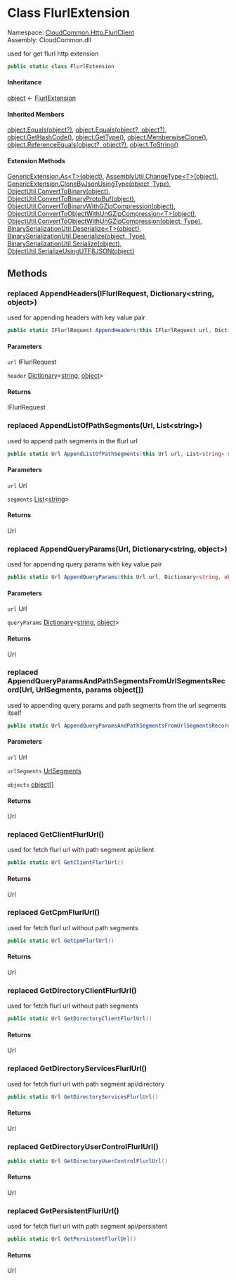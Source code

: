 #  Class FlurlExtension

Namespace: [CloudCommon.Http.FlurlClient](CloudCommon.Http.FlurlClient.md)  
Assembly: CloudCommon.dll  

used for get flurl http extension

```csharp
public static class FlurlExtension
```

#### Inheritance

[object](https://learn.microsoft.com/dotnet/api/system.object) ← 
[FlurlExtension](CloudCommon.Http.FlurlClient.FlurlExtension.md)

#### Inherited Members

[object.Equals\(object?\)](https://learn.microsoft.com/dotnet/api/system.object.equals\#system\-object\-equals\(system\-object\)), 
[object.Equals\(object?, object?\)](https://learn.microsoft.com/dotnet/api/system.object.equals\#system\-object\-equals\(system\-object\-system\-object\)), 
[object.GetHashCode\(\)](https://learn.microsoft.com/dotnet/api/system.object.gethashcode), 
[object.GetType\(\)](https://learn.microsoft.com/dotnet/api/system.object.gettype), 
[object.MemberwiseClone\(\)](https://learn.microsoft.com/dotnet/api/system.object.memberwiseclone), 
[object.ReferenceEquals\(object?, object?\)](https://learn.microsoft.com/dotnet/api/system.object.referenceequals), 
[object.ToString\(\)](https://learn.microsoft.com/dotnet/api/system.object.tostring)

#### Extension Methods

[GenericExtension.As<T\>\(object\)](CloudCommon.Extensions.GenericExtension.md\#CloudCommon\_Extensions\_GenericExtension\_As\_\_1\_System\_Object\_), 
[AssemblyUtil.ChangeType<T\>\(object\)](CloudCommon.Utils.AssemblyUtil.md\#CloudCommon\_Utils\_AssemblyUtil\_ChangeType\_\_1\_System\_Object\_), 
[GenericExtension.CloneByJsonUsingType\(object, Type\)](CloudCommon.Extensions.GenericExtension.md\#CloudCommon\_Extensions\_GenericExtension\_CloneByJsonUsingType\_System\_Object\_System\_Type\_), 
[ObjectUtil.ConvertToBinary\(object\)](CloudCommon.Utils.ObjectUtil.md\#CloudCommon\_Utils\_ObjectUtil\_ConvertToBinary\_System\_Object\_), 
[ObjectUtil.ConvertToBinaryProtoBuf\(object\)](CloudCommon.Utils.ObjectUtil.md\#CloudCommon\_Utils\_ObjectUtil\_ConvertToBinaryProtoBuf\_System\_Object\_), 
[ObjectUtil.ConvertToBinaryWithGZipCompression\(object\)](CloudCommon.Utils.ObjectUtil.md\#CloudCommon\_Utils\_ObjectUtil\_ConvertToBinaryWithGZipCompression\_System\_Object\_), 
[ObjectUtil.ConvertToObjectWithUnGZipCompression<T\>\(object\)](CloudCommon.Utils.ObjectUtil.md\#CloudCommon\_Utils\_ObjectUtil\_ConvertToObjectWithUnGZipCompression\_\_1\_System\_Object\_), 
[ObjectUtil.ConvertToObjectWithUnGZipCompression\(object, Type\)](CloudCommon.Utils.ObjectUtil.md\#CloudCommon\_Utils\_ObjectUtil\_ConvertToObjectWithUnGZipCompression\_System\_Object\_System\_Type\_), 
[BinarySerializationUtil.Deserialize<T\>\(object\)](CloudCommon.Utils.BinarySerializationUtil.md\#CloudCommon\_Utils\_BinarySerializationUtil\_Deserialize\_\_1\_System\_Object\_), 
[BinarySerializationUtil.Deserialize\(object, Type\)](CloudCommon.Utils.BinarySerializationUtil.md\#CloudCommon\_Utils\_BinarySerializationUtil\_Deserialize\_System\_Object\_System\_Type\_), 
[BinarySerializationUtil.Serialize\(object\)](CloudCommon.Utils.BinarySerializationUtil.md\#CloudCommon\_Utils\_BinarySerializationUtil\_Serialize\_System\_Object\_), 
[ObjectUtil.SerializeUsingUTF8JSON\(object\)](CloudCommon.Utils.ObjectUtil.md\#CloudCommon\_Utils\_ObjectUtil\_SerializeUsingUTF8JSON\_System\_Object\_)

## Methods

### replaced AppendHeaders\(IFlurlRequest, Dictionary<string, object\>\)

used for appending headers with key value pair

```csharp
public static IFlurlRequest AppendHeaders(this IFlurlRequest url, Dictionary<string, object> header)
```

#### Parameters

`url` IFlurlRequest

`header` [Dictionary](https://learn.microsoft.com/dotnet/api/system.collections.generic.dictionary\-2)<[string](https://learn.microsoft.com/dotnet/api/system.string), [object](https://learn.microsoft.com/dotnet/api/system.object)\>

#### Returns

 IFlurlRequest

### replaced AppendListOfPathSegments\(Url, List<string\>\)

used to append path segments in the flurl url

```csharp
public static Url AppendListOfPathSegments(this Url url, List<string> segments)
```

#### Parameters

`url` Url

`segments` [List](https://learn.microsoft.com/dotnet/api/system.collections.generic.list\-1)<[string](https://learn.microsoft.com/dotnet/api/system.string)\>

#### Returns

 Url

### replaced AppendQueryParams\(Url, Dictionary<string, object\>\)

used for appending query params with key value pair

```csharp
public static Url AppendQueryParams(this Url url, Dictionary<string, object> queryParams)
```

#### Parameters

`url` Url

`queryParams` [Dictionary](https://learn.microsoft.com/dotnet/api/system.collections.generic.dictionary\-2)<[string](https://learn.microsoft.com/dotnet/api/system.string), [object](https://learn.microsoft.com/dotnet/api/system.object)\>

#### Returns

 Url

### replaced AppendQueryParamsAndPathSegmentsFromUrlSegmentsRecord\(Url, UrlSegments, params object\[\]\)

used to appending query params and path segments from the url segments itself

```csharp
public static Url AppendQueryParamsAndPathSegmentsFromUrlSegmentsRecord(this Url url, UrlSegments urlSegments, params object[] objects)
```

#### Parameters

`url` Url

`urlSegments` [UrlSegments](CloudCommon.Http.UrlSegments.md)

`objects` [object](https://learn.microsoft.com/dotnet/api/system.object)\[\]

#### Returns

 Url

### replaced GetClientFlurlUrl\(\)

used for fetch flurl url with path segment api/client

```csharp
public static Url GetClientFlurlUrl()
```

#### Returns

 Url

### replaced GetCpmFlurlUrl\(\)

used for fetch flurl url without path segments

```csharp
public static Url GetCpmFlurlUrl()
```

#### Returns

 Url

### replaced GetDirectoryClientFlurlUrl\(\)

used for fetch flurl url without path segments

```csharp
public static Url GetDirectoryClientFlurlUrl()
```

#### Returns

 Url

### replaced GetDirectoryServicesFlurlUrl\(\)

used for fetch flurl url with path segment api/directory

```csharp
public static Url GetDirectoryServicesFlurlUrl()
```

#### Returns

 Url

### replaced GetDirectoryUserControlFlurlUrl\(\)

```csharp
public static Url GetDirectoryUserControlFlurlUrl()
```

#### Returns

 Url

### replaced GetPersistentFlurlUrl\(\)

used for fetch flurl url with path segment api/persistent

```csharp
public static Url GetPersistentFlurlUrl()
```

#### Returns

 Url

